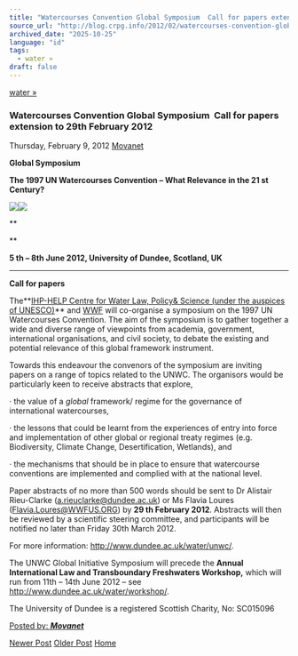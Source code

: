 ```yaml
---
title: "Watercourses Convention Global Symposium ­ Call for papers extension to 29th February 2012 | Center for Regulation, Policy and Governance (CRPG)"
source_url: "http://blog.crpg.info/2012/02/watercourses-convention-global.html"
archived_date: "2025-10-25"
language: "id"
tags:
  - water »
draft: false
---
```


[water »](http://blog.crpg.info/search/label/water)

###  Watercourses Convention Global Symposium ­ Call for papers extension to 29th February 2012 

Thursday, February 9, 2012  [ Movanet ](https://www.blogger.com/profile/10356608562678830076 "author profile")

  
  
  


**Global Symposium**

**The 1997 UN Watercourses Convention – What Relevance in the 21 st Century?**

[![](http://2.bp.blogspot.com/-PgwAwn8X2_o/TzSQpC1rlcI/AAAAAAABIdk/PWNqz2rdSBU/s400-rw/D3CDCBAF-BD33-45D5-AF0D-840DA42781D6-763685.png)](http://2.bp.blogspot.com/-PgwAwn8X2_o/TzSQpC1rlcI/AAAAAAABIdk/PWNqz2rdSBU/s1600/D3CDCBAF-BD33-45D5-AF0D-840DA42781D6-763685.png)**[![](http://3.bp.blogspot.com/-2nSYTV9ohYc/TzSQpv86ykI/AAAAAAABId4/fOUOJu3BI88/s400-rw/DFCD4698-0089-4F2B-861F-48A00CC647BA-766121.png)](http://3.bp.blogspot.com/-2nSYTV9ohYc/TzSQpv86ykI/AAAAAAABId4/fOUOJu3BI88/s1600/DFCD4698-0089-4F2B-861F-48A00CC647BA-766121.png)**

**  
  
**

**5 th – 8th June 2012, University of Dundee, Scotland, UK**

****

**Call for papers**

The**[IHP-HELP Centre for Water Law, Policy& Science (under the auspices of UNESCO)](http://www.dundee.ac.uk/water)** and [WWF](http://wwf.panda.org/what_we_do/how_we_work/policy/conventions/water_conventions/un_watercourses_convention/) will co-organise a symposium on the 1997 UN Watercourses Convention. The aim of the symposium is to gather together a wide and diverse range of viewpoints from academia, government, international organisations, and civil society, to debate the existing and potential relevance of this global framework instrument. 

Towards this endeavour the convenors of the symposium are inviting papers on a range of topics related to the UNWC. The organisors would be particularly keen to receive abstracts that explore,

· the value of a  _global_ framework/ regime for the governance of international watercourses,

· the lessons that could be learnt from the experiences of entry into force and implementation of other global or regional treaty regimes (e.g. Biodiversity, Climate Change, Desertification, Wetlands), and

· the mechanisms that should be in place to ensure that watercourse conventions are implemented and complied with at the national level.

Paper abstracts of no more than 500 words should be sent to Dr Alistair Rieu-Clarke ([a.rieuclarke@dundee.ac.uk](mailto:a.rieuclarke@dundee.ac.uk)) or Ms Flavia Loures ([Flavia.Loures@WWFUS.ORG](mailto:Flavia.Loures@WWFUS.ORG)) by **29 th February 2012**. Abstracts will then be reviewed by a scientific steering committee, and participants will be notified no later than Friday 30th March 2012.

For more information: <http://www.dundee.ac.uk/water/unwc/>.

The UNWC Global Initiative Symposium will precede the **Annual International Law and Transboundary Freshwaters Workshop,** which will run from 11th – 14th June 2012 – see <http://www.dundee.ac.uk/water/workshop/>. 

  
The University of Dundee is a registered Scottish Charity, No: SC015096 

  


[ Posted by: _**Movanet**_ ](https://www.blogger.com/profile/10356608562678830076 "author profile")

[ ](https://www.blogger.com/email-post/1800407982648215581/4110441595361928485 "Email Post") [ ](https://www.blogger.com/post-edit.g?blogID=1800407982648215581&postID=4110441595361928485&from=pencil "Edit Post")

[Newer Post](http://blog.crpg.info/2012/03/call-for-applicants-ewha-global.html "Newer Post") [Older Post](http://blog.crpg.info/2011/12/un-watercourses-convention-symposium.html "Older Post") [Home](http://blog.crpg.info/)
